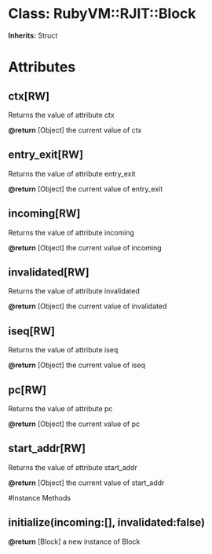 # Class: RubyVM::RJIT::Block
**Inherits:** Struct
    



# Attributes
## ctx[RW] [](#attribute-i-ctx)
Returns the value of attribute ctx

**@return** [Object] the current value of ctx

## entry_exit[RW] [](#attribute-i-entry_exit)
Returns the value of attribute entry_exit

**@return** [Object] the current value of entry_exit

## incoming[RW] [](#attribute-i-incoming)
Returns the value of attribute incoming

**@return** [Object] the current value of incoming

## invalidated[RW] [](#attribute-i-invalidated)
Returns the value of attribute invalidated

**@return** [Object] the current value of invalidated

## iseq[RW] [](#attribute-i-iseq)
Returns the value of attribute iseq

**@return** [Object] the current value of iseq

## pc[RW] [](#attribute-i-pc)
Returns the value of attribute pc

**@return** [Object] the current value of pc

## start_addr[RW] [](#attribute-i-start_addr)
Returns the value of attribute start_addr

**@return** [Object] the current value of start_addr


#Instance Methods
## initialize(incoming:[], invalidated:false) [](#method-i-initialize)

**@return** [Block] a new instance of Block

